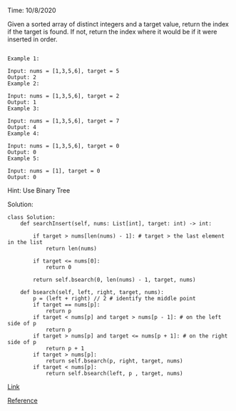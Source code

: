 Time: 10/8/2020

Given a sorted array of distinct integers and a target value, return the index if the target is found. If not, return the index where it would be if it were inserted in order.

``` 

Example 1:

Input: nums = [1,3,5,6], target = 5
Output: 2
Example 2:

Input: nums = [1,3,5,6], target = 2
Output: 1
Example 3:

Input: nums = [1,3,5,6], target = 7
Output: 4
Example 4:

Input: nums = [1,3,5,6], target = 0
Output: 0
Example 5:

Input: nums = [1], target = 0
Output: 0

```

Hint: Use Binary Tree

Solution:

```
class Solution:
    def searchInsert(self, nums: List[int], target: int) -> int:
    
        if target > nums[len(nums) - 1]: # target > the last element in the list
            return len(nums)
            
        if target <= nums[0]:
            return 0
           
        return self.bsearch(0, len(nums) - 1, target, nums)
        
    def bsearch(self, left, right, target, nums):
        p = (left + right) // 2 # identify the middle point
        if target == nums[p]:
            return p
        if target < nums[p] and target > nums[p - 1]: # on the left side of p
            return p
        if target > nums[p] and target <= nums[p + 1]: # on the right side of p
            return p + 1
        if target > nums[p]:
            return self.bsearch(p, right, target, nums)
        if target < nums[p]:
            return self.bsearch(left, p , target, nums)

```

[Link](https://leetcode.com/problems/search-insert-position/)

[Reference](https://statyang.wordpress.com/python-practice-25-search-insert-position/)
